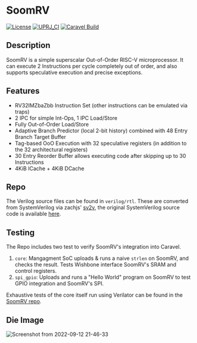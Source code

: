 # SoomRV

[![License](https://img.shields.io/badge/License-Apache%202.0-blue.svg)](https://opensource.org/licenses/Apache-2.0) [![UPRJ_CI](https://github.com/efabless/caravel_project_example/actions/workflows/user_project_ci.yml/badge.svg)](https://github.com/efabless/caravel_project_example/actions/workflows/user_project_ci.yml) [![Caravel Build](https://github.com/efabless/caravel_project_example/actions/workflows/caravel_build.yml/badge.svg)](https://github.com/efabless/caravel_project_example/actions/workflows/caravel_build.yml)



## Description
SoomRV is a simple superscalar Out-of-Order RISC-V microprocessor. It can execute 2 Instructions per cycle completely out of order,
and also supports speculative execution and precise exceptions.

## Features
- RV32IMZbaZbb Instruction Set (other instructions can be emulated via traps)
- 2 IPC for simple Int-Ops, 1 IPC Load/Store
- Fully Out-of-Order Load/Store
- Adaptive Branch Predictor (local 2-bit history) combined with 48 Entry Branch Target Buffer
- Tag-based OoO Execution with 32 speculative registers (in addition to the 32 architectural registers)
- 30 Entry Reorder Buffer allows executing code after skipping up to 30 Instructions
- 4KiB ICache + 4KiB DCache

## Repo
The Verilog source files can be found in `verilog/rtl`. These are converted from SystemVerilog via zachjs' [sv2v](https://github.com/zachjs/sv2v),
the original SystemVerilog source code is available [here](https://github.com/git-mathis/SoomRV).

## Testing
The Repo includes two test to verify SoomRV's integration into Caravel.
1. `core`: Mangagment SoC uploads & runs a naive `strlen` on SoomRV, and checks the result. Tests Wishbone interface SoomRV's SRAM and control registers.
2. `spi_gpio`: Uploads and runs a "Hello World" program on SoomRV to test GPIO integration and SoomRV's SPI.

Exhaustive tests of the core itself run using Verilator can be found in the [SoomRV repo](https://github.com/git-mathis/SoomRV).

## Die Image
![Screenshot from 2022-09-12 21-46-33](https://user-images.githubusercontent.com/39701487/189902810-aaabe4e6-5821-43af-9e09-a8cd39d7afd1.png)
